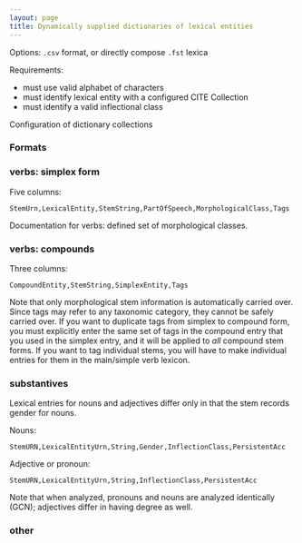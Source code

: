 ```yaml
---
layout: page
title: Dynamically supplied dictionaries of lexical entities
---
```


Options: `.csv` format, or directly compose `.fst` lexica

Requirements:

- must use valid alphabet of characters
- must identify lexical entity with a configured CITE Collection
- must identify a valid inflectional class


Configuration of dictionary collections


### Formats

### verbs: simplex form

Five columns:

    StemUrn,LexicalEntity,StemString,PartOfSpeech,MorphologicalClass,Tags

Documentation for verbs:  defined set of morphological classes.


### verbs: compounds

Three columns:

    CompoundEntity,StemString,SimplexEntity,Tags

Note that only morphological stem information is automatically carried over.  Since tags may refer to any taxonomic category, they cannot be safely carried over.  If you want to duplicate tags from simplex to compound form, you must explicitly enter the same set of tags in the compound entry that you used in the simplex entry, and it will be applied to *all* compound stem forms.  If you want to tag individual stems, you will have to make individual entries for them in the main/simple verb lexicon.


### substantives

Lexical entries for nouns and adjectives differ only in that the stem records gender for nouns.

Nouns:

    StemURN,LexicalEntityUrn,String,Gender,InflectionClass,PersistentAcc

Adjective or pronoun:

    StemURN,LexicalEntityUrn,String,InflectionClass,PersistentAcc


Note that when analyzed, pronouns and nouns are analyzed identically (GCN); adjectives differ in having degree as well.

### other
